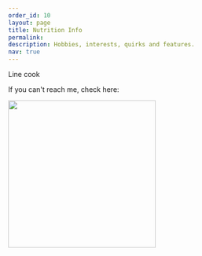 ```yaml
---
order_id: 10
layout: page
title: Nutrition Info
permalink: 
description: Hobbies, interests, quirks and features.
nav: true
---
```



Line cook


If you can't reach me, check here:

<img style="float: middle;" width="300" src="https://yxie20.github.io/assets/img/findme.png">
